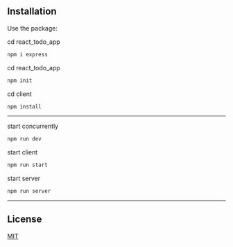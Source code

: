 ## Installation

Use the package:

cd react_todo_app
```bash
npm i express
```
cd react_todo_app
```bash
npm init
```
cd client
```bash
npm install
```
-------------------------
start concurrently 
```bash
npm run dev
```
start client
```bash
npm run start
```
start server
```bash
npm run server
```
------------------------
## License
[MIT](https://choosealicense.com/licenses/mit/)
